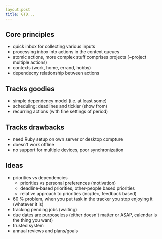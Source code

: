 ```yaml
---
layout:post
title: GTD...
---
```


## Core principles

  * quick inbox for collecting various inputs
  * processing inbox into actions in the context queues
  * atomic actions, more complex stuff comprises projects (~project multiple actions)
  * contexts (work, home, errand, hobby)
  * dependecny relationship between actions

## Tracks goodies

  * simple dependency model (i.e. at least some)
  * scheduling: deadlines and tickler (show from)
  * recurring actions (with fine settings of period)

## Tracks drawbacks

  * need Ruby setup on own server or desktop compture
  * doesn't work offline
  * no support for multiple devices, poor synchronization

## Ideas

  * priorities vs dependencies
    * priorities vs personal preferences (motivation)
    * deadline-based priorities, other-people based priorities
    * relative approach to priorities (inc/dec, feedback based)
  * 60 % problem, when you put task in the tracker you stop enjoying it
    (whatever it is)
  * tracking pending jobs (waiting)
  * due dates are purposeless (either doesn't matter or ASAP, calendar is the
    thing you want)
  * trusted system
  * annual reviews and plans/goals
